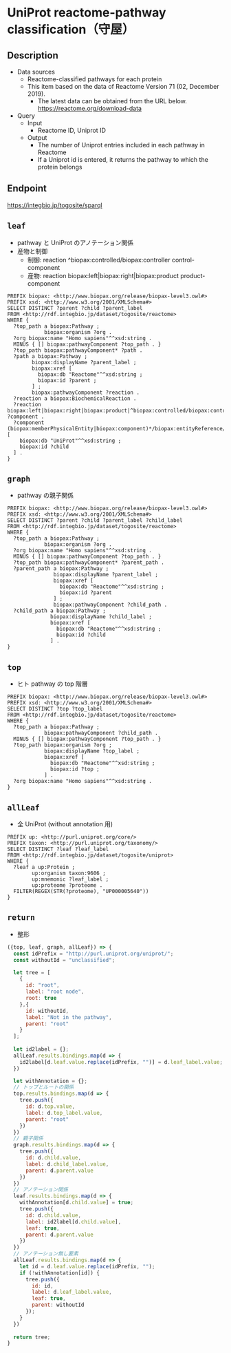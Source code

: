 # UniProt reactome-pathway classification（守屋）

## Description

- Data sources
    - Reactome-classified pathways for each protein
    - This item based on the data of Reactome Version 71 (02, December 2019).
       - The latest data can be obtained from the URL below. https://reactome.org/download-data
- Query
    - Input
        - Reactome ID, Uniprot ID
    - Output
        - The number of Uniprot entries included in each pathway in Reactome
        - If a Uniprot id is entered, it returns the pathway to which the protein belongs

## Endpoint
https://integbio.jp/togosite/sparql

## `leaf`
- pathway と UniProt のアノテーション関係
- 産物と制御
  - 制御: reaction ^biopax:controlled/biopax:controller control-component
  - 産物: reaction biopax:left|biopax:right|biopax:product product-component
```sparql
PREFIX biopax: <http://www.biopax.org/release/biopax-level3.owl#>
PREFIX xsd: <http://www.w3.org/2001/XMLSchema#>
SELECT DISTINCT ?parent ?child ?parent_label
FROM <http://rdf.integbio.jp/dataset/togosite/reactome>
WHERE {
  ?top_path a biopax:Pathway ;
            biopax:organism ?org .
  ?org biopax:name "Homo sapiens"^^xsd:string .
  MINUS { [] biopax:pathwayComponent ?top_path . }
  ?top_path biopax:pathwayComponent* ?path .
  ?path a biopax:Pathway ;
        biopax:displayName ?parent_label ;
        biopax:xref [
          biopax:db "Reactome"^^xsd:string ;
          biopax:id ?parent ;
        ] ;
        biopax:pathwayComponent ?reaction .
  ?reaction a biopax:BiochemicalReaction .
  ?reaction biopax:left|biopax:right|biopax:product|^biopax:controlled/biopax:controller ?component .
  ?component (biopax:memberPhysicalEntity|biopax:component)*/biopax:entityReference/biopax:xref [
    biopax:db "UniProt"^^xsd:string ;
    biopax:id ?child
  ] .
}
```

## `graph`
- pathway の親子関係
```sparql
PREFIX biopax: <http://www.biopax.org/release/biopax-level3.owl#>
PREFIX xsd: <http://www.w3.org/2001/XMLSchema#>
SELECT DISTINCT ?parent ?child ?parent_label ?child_label
FROM <http://rdf.integbio.jp/dataset/togosite/reactome>
WHERE {
  ?top_path a biopax:Pathway ;
            biopax:organism ?org .
  ?org biopax:name "Homo sapiens"^^xsd:string .
  MINUS { [] biopax:pathwayComponent ?top_path . }
  ?top_path biopax:pathwayComponent* ?parent_path .
  ?parent_path a biopax:Pathway ;
               biopax:displayName ?parent_label ;
               biopax:xref [
                 biopax:db "Reactome"^^xsd:string ;
                 biopax:id ?parent 
               ] ;
               biopax:pathwayComponent ?child_path .
  ?child_path a biopax:Pathway ;
              biopax:displayName ?child_label ;
              biopax:xref [
                biopax:db "Reactome"^^xsd:string ;
                biopax:id ?child 
              ] .
}
```

## `top`
- ヒト pathway の top 階層
```sparql
PREFIX biopax: <http://www.biopax.org/release/biopax-level3.owl#>
PREFIX xsd: <http://www.w3.org/2001/XMLSchema#>
SELECT DISTINCT ?top ?top_label
FROM <http://rdf.integbio.jp/dataset/togosite/reactome>
WHERE {
  ?top_path a biopax:Pathway ;
            biopax:pathwayComponent ?child_path .
  MINUS { [] biopax:pathwayComponent ?top_path . }
  ?top_path biopax:organism ?org ;
            biopax:displayName ?top_label ;
            biopax:xref [
              biopax:db "Reactome"^^xsd:string ;
              biopax:id ?top ;
            ] .
  ?org biopax:name "Homo sapiens"^^xsd:string .
}
```

## `allLeaf`
- 全 UniProt (without annotation 用)
```sparql
PREFIX up: <http://purl.uniprot.org/core/>
PREFIX taxon: <http://purl.uniprot.org/taxonomy/>
SELECT DISTINCT ?leaf ?leaf_label
FROM <http://rdf.integbio.jp/dataset/togosite/uniprot>
WHERE {
  ?leaf a up:Protein ;
        up:organism taxon:9606 ;
        up:mnemonic ?leaf_label ;
        up:proteome ?proteome .
  FILTER(REGEX(STR(?proteome), "UP000005640"))
}
```

## `return`
- 整形
```javascript
({top, leaf, graph, allLeaf}) => {
  const idPrefix = "http://purl.uniprot.org/uniprot/";
  const withoutId = "unclassified";

  let tree = [
    {
      id: "root",
      label: "root node",
      root: true
    },{
      id: withoutId,
      label: "Not in the pathway",
      parent: "root"
    }
  ];
  
  let id2label = {};
  allLeaf.results.bindings.map(d => {
    id2label[d.leaf.value.replace(idPrefix, "")] = d.leaf_label.value;
  })

  let withAnnotation = {};
  // トップとルートの関係
  top.results.bindings.map(d => {
    tree.push({
      id: d.top.value,
      label: d.top_label.value,
      parent: "root"
    })
  })
  // 親子関係
  graph.results.bindings.map(d => {
    tree.push({
      id: d.child.value,
      label: d.child_label.value,
      parent: d.parent.value
    })
  })
  // アノテーション関係
  leaf.results.bindings.map(d => {
    withAnnotation[d.child.value] = true;
    tree.push({
      id: d.child.value,
      label: id2label[d.child.value],
      leaf: true,
      parent: d.parent.value
    })
  })
  // アノテーション無し要素
  allLeaf.results.bindings.map(d => {
    let id = d.leaf.value.replace(idPrefix, "");
    if (!withAnnotation[id]) {
      tree.push({
        id: id,
        label: d.leaf_label.value,
        leaf: true,
        parent: withoutId
      });
    }
  })
  
  return tree;
}
```